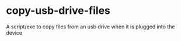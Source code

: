 # copy-usb-drive-files
A script/exe to copy files from an usb drive when it is plugged into the device
